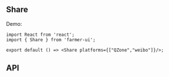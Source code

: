<!--
 * @Date: 2021-12-31 11:12:19
 * @LastEditors: lzj
 * @LastEditTime: 2021-12-31 13:35:28
 * @FilePath: \farmer-ui\src\Share\index.md
-->

## Share

Demo:

```tsx
import React from 'react';
import { Share } from 'farmer-ui';

export default () => <Share platforms={["QZone","weibo"]}/>;
```

## API
